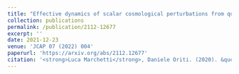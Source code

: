 ```yaml
---
title: "Effective dynamics of scalar cosmological perturbations from quantum gravity"
collection: publications
permalink: /publication/2112-12677
excerpt: ''
date: 2021-12-23
venue: 'JCAP 07 (2022) 004'
paperurl: 'https://arxiv.org/abs/2112.12677'
citation: '<strong>Luca Marchetti</strong>, Daniele Oriti. (2020). &quot;Effective dynamics of scalar cosmological perturbations from quantum gravity.&quot;'
---
```

